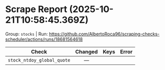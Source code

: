 # Scrape Report (2025-10-21T10:58:45.369Z)

Group: `stocks`  |  Run: https://github.com/AlbertoRoca96/scraping-checks-scheduler/actions/runs/18681564618

| Check | Changed | Keys | Error |
|---|:---:|:--|:--|
| `stock_ntdoy_global_quote` | — |  |  |
